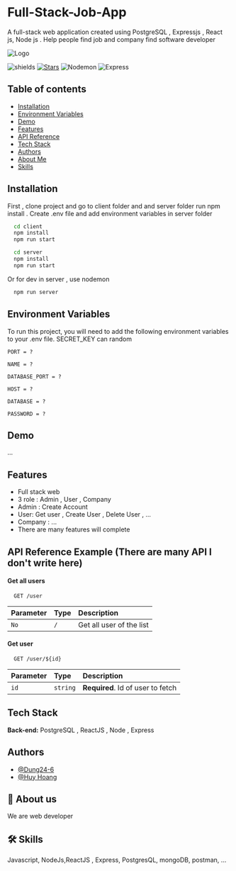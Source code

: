 # Full-Stack-Job-App
A full-stack web application created using PostgreSQL , Expressjs , React js, Node js . Help people find job and company find software developer


![Logo](https://www.freecodecamp.org/news/content/images/2020/03/PERN.png)





![shields](https://img.shields.io/github/package-json/v/Dung24-6/Product-Management-Nodejs?logo=D)
[![Stars](https://img.shields.io/github/stars/Dung24-6?affiliations=OWNER&style=social)](https://github.com/Dung24-6/Product-Management-Nodejs)
![Nodemon](https://img.shields.io/github/package-json/dependency-version/Dung24-6/Product-Management-Nodejs/dev/nodemon)
![Express](https://img.shields.io/github/package-json/dependency-version/Dung24-6/Product-Management-Nodejs/express)

Table of contents
-----------------
* [Installation](#installation)
* [Environment Variables](#environment-variables)
* [Demo](#demo)
* [Features](#features)
* [API Reference](#api-reference-example-there-are-many-api-i-dont-write-here)
* [Tech Stack](#tech-stack)
* [Authors](#authors)
* [About Me](#about-me)
* [Skills](#skills)
## Installation

First , clone project and go to client folder and  and server folder run npm install . Create .env file and add environment variables in server folder

```bash
  cd client
  npm install 
  npm run start
```
```bash
  cd server
  npm install 
  npm run start
```
Or for dev in server , use nodemon

```bash
  npm run server
```





## Environment Variables

To run this project, you will need to add the following environment variables to your .env file. SECRET_KEY can random

`PORT = ?`

`NAME = ? `

`DATABASE_PORT = ? `

`HOST = ? `

`DATABASE = ? `

`PASSWORD = ? `

## Demo

...



## Features

- Full stack web
- 3 role : Admin , User , Company
- Admin : Create Account
- User: Get user , Create User , Delete User , ...
- Company : ...
- There are many features will complete

## API Reference Example (There are many API I don't write here)

#### Get all users 

```http
  GET /user
```

| Parameter | Type     | Description                |
| :-------- | :------- | :------------------------- |
| `No` | `/` | Get all user of the list |

#### Get user

```http
  GET /user/${id}
```

| Parameter | Type     | Description                       |
| :-------- | :------- | :-------------------------------- |
| `id`      | `string` | **Required**. Id of user to fetch |




## Tech Stack

**Back-end:** PostgreSQL , ReactJS , Node , Express

## Authors

- [@Dung24-6](https://github.com/Dung24-6)
- [@Huy Hoang](https://github.com/ktshglsm)



## 🚀 About us
We are web developer


## 🛠 Skills
Javascript, NodeJs,ReactJS , Express, PostgresQL, mongoDB, postman, ...


